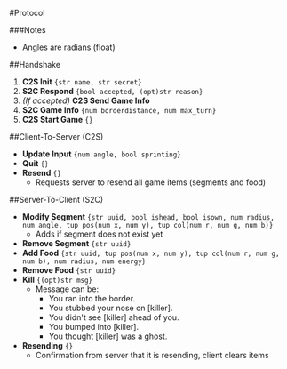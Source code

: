 #Protocol

###Notes
* Angles are radians (float)

##Handshake
1. **C2S Init** `{str name, str secret}`
2. **S2C Respond** `{bool accepted, (opt)str reason}`
3. *(If accepted)* **C2S Send Game Info**
4. **S2C Game Info** `{num borderdistance, num max_turn}`
5. **C2S Start Game** `{}`

##Client-To-Server (C2S)
* **Update Input** `{num angle, bool sprinting}`
* **Quit** `{}`
* **Resend** `{}`
  * Requests server to resend all game items (segments and food)

##Server-To-Client (S2C)
* **Modify Segment** `{str uuid, bool ishead, bool isown, num radius, num angle, tup pos(num x, num y), tup col(num r, num g, num b)}`
  * Adds if segment does not exist yet
* **Remove Segment** `{str uuid}`
* **Add Food** `{str uuid, tup pos(num x, num y), tup col(num r, num g, num b), num radius, num energy}`
* **Remove Food** `{str uuid}`
* **Kill** `{(opt)str msg}`
  * Message can be:
    * You ran into the border.
    * You stubbed your nose on [killer].
    * You didn't see [killer] ahead of you.
    * You bumped into [killer].
    * You thought [killer] was a ghost.
* **Resending** `{}`
  * Confirmation from server that it is resending, client clears items